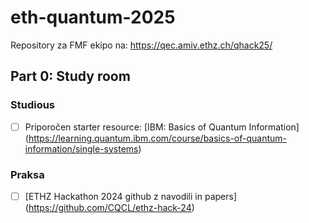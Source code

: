 # eth-quantum-2025

Repository za FMF ekipo na:
https://qec.amiv.ethz.ch/qhack25/

## Part 0: Study room

### Studious

- [ ] Priporočen starter resource: [IBM: Basics of Quantum Information] (https://learning.quantum.ibm.com/course/basics-of-quantum-information/single-systems)

### Praksa

- [ ] [ETHZ Hackathon 2024 github z navodili in papers] (https://github.com/CQCL/ethz-hack-24)
